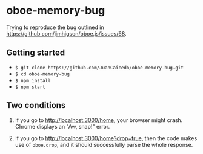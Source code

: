 # oboe-memory-bug

Trying to reproduce the bug outlined in https://github.com/jimhigson/oboe.js/issues/68. 

## Getting started

- `$ git clone https://github.com/JuanCaicedo/oboe-memory-bug.git`
- `$ cd oboe-memory-bug`
- `$ npm install`
- `$ npm start`

## Two conditions
1. If you go to [http://localhost:3000/home](http://localhost:3000/home), your browser might crash. Chrome displays an "Aw, snap!" error.

2. If you go to [http://localhost:3000/home?drop=true](http://localhost:3000/home?drop=true), then the code makes use of `oboe.drop`, and it should successfully parse the whole response.
